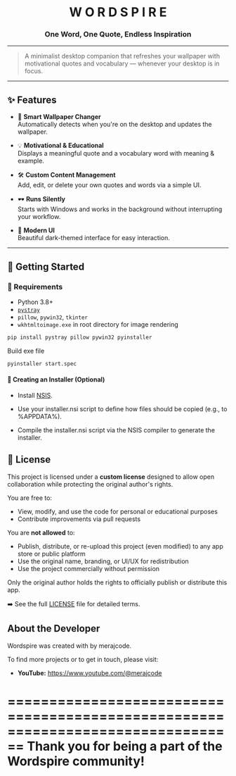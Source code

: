 <h1 align="center">W O R D S P I R E</h1>



<h3 align="center">One Word, One Quote, Endless Inspiration</h3>

---

> A minimalist desktop companion that refreshes your wallpaper with motivational quotes and vocabulary — whenever your desktop is in focus.

---

## ✨ Features

- 🎯 **Smart Wallpaper Changer**  
  Automatically detects when you're on the desktop and updates the wallpaper.

- 💡 **Motivational & Educational**  
  Displays a meaningful quote and a vocabulary word with meaning & example.

- 🛠️ **Custom Content Management**  
  Add, edit, or delete your own quotes and words via a simple UI.

- 🕶️ **Runs Silently**  
  Starts with Windows and works in the background without interrupting your workflow.

- 🌙 **Modern UI**  
  Beautiful dark-themed interface for easy interaction.

---

## 🚀 Getting Started

### 🧩 Requirements

- Python 3.8+
- [`pystray`](https://pypi.org/project/pystray/)
- `pillow`, `pywin32`, `tkinter`
- `wkhtmltoimage.exe` in root directory for image rendering

```bash
pip install pystray pillow pywin32 pyinstaller
```
Build exe file
```bash
pyinstaller start.spec
```
#### 🧰 Creating an Installer (Optional)
- Install [NSIS](https://nsis.sourceforge.io/Download).
- Use your installer.nsi script to define how files should be copied (e.g., to %APPDATA%).

- Compile the installer.nsi script via the NSIS compiler to generate the installer.


## 📌 License

This project is licensed under a **custom license** designed to allow open collaboration while protecting the original author's rights.

You are free to:
- View, modify, and use the code for personal or educational purposes
- Contribute improvements via pull requests

You are **not allowed** to:
- Publish, distribute, or re-upload this project (even modified) to any app store or public platform
- Use the original name, branding, or UI/UX for redistribution
- Use the project commercially without permission

Only the original author holds the rights to officially publish or distribute this app.

➡️ See the full [LICENSE](./LICENSE) file for detailed terms.


 About the Developer 
--------------------------------------------------------------------------------

Wordspire was created with by merajcode.

To find more projects or to get in touch, please visit:

-   **YouTube:** https://www.youtube.com/@merajcode

================================================================================
          Thank you for being a part of the Wordspire community!
================================================================================
